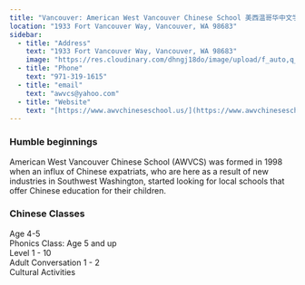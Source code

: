 ```yaml
---
title: "Vancouver: American West Vancouver Chinese School 美西温哥华中文学校"
location: "1933 Fort Vancouver Way, Vancouver, WA 98683"
sidebar:
  - title: "Address"
    text: "1933 Fort Vancouver Way, Vancouver, WA 98683"
    image: "https://res.cloudinary.com/dhngj18do/image/upload/f_auto,q_auto/v1/images/activities/awvcs-logo"
  - title: "Phone"
    text: "971-319-1615"
  - title: "email"
    text: "awvcs@yahoo.com"
  - title: "Website"
    text: "[https://www.awvchineseschool.us/](https://www.awvchineseschool.us/)"
---
```


### Humble beginnings

​American West Vancouver Chinese School (AWVCS) was formed in 1998 when an influx of Chinese expatriats, who are here as a result of new industries in Southwest Washington, started looking for local schools that offer Chinese education for their children.

### Chinese Classes

Age 4-5  
Phonics Class: Age 5 and up  
Level 1 - 10  
Adult Conversation 1 - 2  
Cultural Activities  
